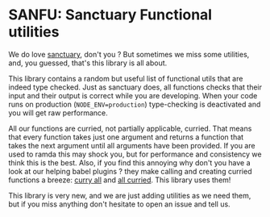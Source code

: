 # SANFU: Sanctuary Functional utilities

We do love [sanctuary](https://sanctuary-js.org), don't you ?
But sometimes we miss some utilities, and, you guessed, that's this library is all about.

This library contains a random but useful list of functional utils that are indeed type checked.
Just as sanctuary does, all functions checks that their input and their output is correct while you are developing.
When your code runs on production (`NODE_ENV=production`) type-checking is deactivated and you will get raw performance.

All our functions are curried, not partially applicable, curried. That means that every function takes just one argument and returns a function that takes the next argument until all arguments have been provided. If you are used to ramda this may shock you, but for performance and consistency we think this is the best. Also, if you find this annoying why don't you have a look at our helping babel plugins ? they make calling and creating curried functions a breeze: [curry all](https://www.npmjs.com/package/babel-plugin-curry-all) and [all curried](https://www.npmjs.com/package/babel-plugin-all-curried). This library uses them!

This library is very new, and we are just adding utilities as we need them, but if you miss anything don't hesitate to open an issue and tell us.